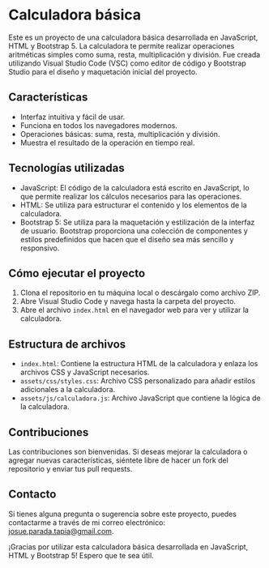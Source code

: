 # Calculadora básica

Este es un proyecto de una calculadora básica desarrollada en JavaScript, HTML y Bootstrap 5. La calculadora te permite realizar operaciones aritméticas simples como suma, resta, multiplicación y división. Fue creada utilizando Visual Studio Code (VSC) como editor de código y Bootstrap Studio para el diseño y maquetación inicial del proyecto.

## Características

- Interfaz intuitiva y fácil de usar.
- Funciona en todos los navegadores modernos.
- Operaciones básicas: suma, resta, multiplicación y división.
- Muestra el resultado de la operación en tiempo real.

## Tecnologías utilizadas

- JavaScript: El código de la calculadora está escrito en JavaScript, lo que permite realizar los cálculos necesarios para las operaciones.
- HTML: Se utiliza para estructurar el contenido y los elementos de la calculadora.
- Bootstrap 5: Se utiliza para la maquetación y estilización de la interfaz de usuario. Bootstrap proporciona una colección de componentes y estilos predefinidos que hacen que el diseño sea más sencillo y responsivo.

## Cómo ejecutar el proyecto

1. Clona el repositorio en tu máquina local o descárgalo como archivo ZIP.
2. Abre Visual Studio Code y navega hasta la carpeta del proyecto.
3. Abre el archivo `index.html` en el navegador web para ver y utilizar la calculadora.

## Estructura de archivos

- `index.html`: Contiene la estructura HTML de la calculadora y enlaza los archivos CSS y JavaScript necesarios.
- `assets/css/styles.css`: Archivo CSS personalizado para añadir estilos adicionales a la calculadora.
- `assets/js/calculadora.js`: Archivo JavaScript que contiene la lógica de la calculadora.

## Contribuciones

Las contribuciones son bienvenidas. Si deseas mejorar la calculadora o agregar nuevas características, siéntete libre de hacer un fork del repositorio y enviar tus pull requests.

## Contacto

Si tienes alguna pregunta o sugerencia sobre este proyecto, puedes contactarme a través de mi correo electrónico: [josue.parada.tapia@gmail.com](mailto:josue.parada.tapia@gmail.com).

¡Gracias por utilizar esta calculadora básica desarrollada en JavaScript, HTML y Bootstrap 5! Espero que te sea útil.
